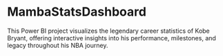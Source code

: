 # MambaStatsDashboard
This Power BI project visualizes the legendary career statistics of Kobe Bryant, offering interactive insights into his performance, milestones, and legacy throughout his NBA journey.

